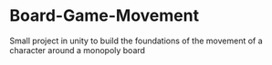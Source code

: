 # Board-Game-Movement
Small project in unity to build the foundations of the movement of a character around a monopoly board
